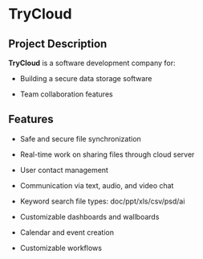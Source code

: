 # TryCloud #

## Project Description ##

**TryCloud** is a software development company for:

- Building a secure data storage software

- Team collaboration features


## Features ##

- Safe and secure file synchronization

- Real-time work on sharing files through cloud server

- User contact management

- Communication via text, audio, and video chat

- Keyword search file types: doc/ppt/xls/csv/psd/ai

- Customizable dashboards and wallboards

- Calendar and event creation

- Customizable workflows
